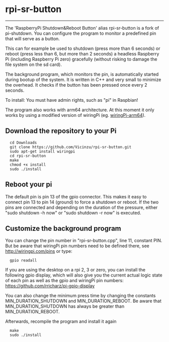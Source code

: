 # rpi-sr-button
---
The 'RaspberryPi Shutdown&Reboot Button' alias rpi-sr-button is a fork of pi-shutdown. You can configure the program to monitor a predefined pin that will serve as a button.

This can for example be used to shutdown (press more than 6 seconds) or reboot (press less than 6, but more than 2 seconds) a headless Raspberry Pi (including Raspberry Pi zero) gracefully
(without risking to damage the file system on the sd card).

The background program, which monitors the pin, is automatically started during bootup of the system. It is written in C++ and very small to minimize the overhead. It checks if the button has been pressed once every 2 seconds.

To install:
You must have admin rights, such as "pi" in Raspbian!

The program also works with arm64 architecture. At this moment it only works by using a modified version of wiringPi (eg. [wiringPi-arm64](https://github.com/Vicinzu/wiringPi-arm64)).

## Download the repository to your Pi

```
  cd Downloads
  git clone https://github.com/Vicinzu/rpi-sr-button.git
  sudo apt-get install wiringpi
  cd rpi-sr-button
  make
  chmod +x install
  sudo ./install
```

## Reboot your pi

The default pin is pin 13 of the gpio connector. This makes it easy to connect pin 13 to pin 14 (ground) to force a shutdown or reboot. If the two pins are connected and depending on the duration of the pressure, either "sudo shutdown -h now" or "sudo shutdown -r now" is executed.

## Customize the background program
You can change the pin number in "rpi-sr-button.cpp", line 11, constant PIN. But be aware that wiringPi pin numbers need to be defined there, see
http://wiringpi.com/pins or type:
```
  gpio readall
```

If you are using the desktop on a rpi 2, 3 or zero, you can install the following gpio display, which will also give you the current actual logic state of each pin as well as the gpio and wiringPi pin numbers:
https://github.com/rricharz/pi-gpio-display

You can also change the minimum press time by changing the constants MIN_DURATION_SHUTDOWN and MIN_DURATION_REBOOT. Be aware that MIN_DURATION_SHUTDOWN has always be greater than MIN_DURATION_REBOOT.

Afterwards, recompile the program and install it again
```
  make
  sudo ./install
```
